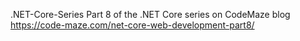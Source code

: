 .NET-Core-Series
Part 8 of the .NET Core series on CodeMaze blog
https://code-maze.com/net-core-web-development-part8/